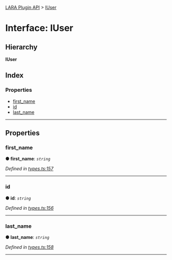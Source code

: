 [LARA Plugin API](../README.md) > [IUser](../interfaces/iuser.md)

# Interface: IUser

## Hierarchy

**IUser**

## Index

### Properties

* [first_name](iuser.md#first_name)
* [id](iuser.md#id)
* [last_name](iuser.md#last_name)

---

## Properties

<a id="first_name"></a>

###  first_name

**● first_name**: *`string`*

*Defined in [types.ts:157](../../../lara-typescript/src/plugin-api/types.ts#L157)*

___
<a id="id"></a>

###  id

**● id**: *`string`*

*Defined in [types.ts:156](../../../lara-typescript/src/plugin-api/types.ts#L156)*

___
<a id="last_name"></a>

###  last_name

**● last_name**: *`string`*

*Defined in [types.ts:158](../../../lara-typescript/src/plugin-api/types.ts#L158)*

___

